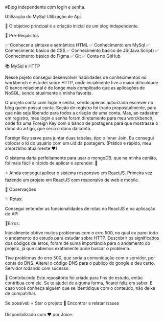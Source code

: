 #Blog independente com login e senha.

Utilização do MySql 
Utilização de Api.

💎 O objetivo principal é a criação inicial de um blog independente.

🛑 Pré-Requisitos

✅ Conhecer a sintaxe e semântica HTML
✅ Conhecimento em MySql
✅ Conhecimento básico de CSS
✅ Conhecimento básico de JS(Java Script)
✅ Conhecimento básico do Figma
✅ Git
✅ Conta no GitHub

📚 MySql e HTTP

Nesse pojeto consegui desenvolver habilidades de conhecimentos no workbench e estudei sobre HTTP, onde incialmente tive a maior dificuldade. 
O banco relacional é de longe mais complicado que as aplicações de NoSQL, sendo atualmente a minha favorita.

O projeto conta com login e senha, sendo apenas autorizado escrever no blog quem possui conta. Seção de registro foi tirado propositalmente, para que não seja liberado para todos a criação de uma conta. Mas, ao cadastrar em registro, meu login e senha foram diretamente para meu worckbench, onde fiz uma Foreign Key com o banco de postagens para que mostrasse o dono do artigo, que seria o dono da conta. 

Foreign Key serve para juntar duas tabelas, tipo o Inner Join. Eu consegui colocar o id do usuário com um uid da postagem. (Prático e rápido, meu amorzinho atualmente ♥)

O sistema daria perfeitamente para usar o mongoDB, que na minha opnião, foi mais fácil e rápido de aplicar e aprender. 🚀

⭐️ Ainda consegui aplicar o sistema responsivo em ReactJS. Primeira vez fazendo um projeto em ReactJS com responsivo de web e mobile. 

🧮 Observações

✨ Rotas:

Consegui entender as funcionalidades de rotas no ReactJS e na aplicação do API

🔺Erros:

Inicialmente obtive muitos problemas com o erro 500, no qual eu parei todo o andamento do estudo para estudar sobre HTTP. Descobrir os significados dos códigos de erros, foram de suma importância para o andamento do projeto, já que sabemos exatamente onde buscar o problema. 

Tive problemas do erro 500, que seria a comunicação com o servidor, por conta do DNS. Alterei o código DNS para o publico do google e deu certo. Servidor rodando com sucesso. 

🤝 Contribuindo Este repositório foi criado para fins de estudo, então contribua com ele. Se te ajudei de alguma forma, ficarei feliz em saber. E caso você conheça alguém que se identidique com o conteúdo, não deixe de compatilhar.

Se possível: ⭐️ Star o projeto 🐛 Encontrar e relatar issues

Disponibilizado com ♥ por Joice.
